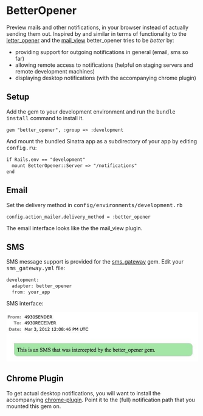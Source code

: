 BetterOpener
=============

Preview mails and other notifications, in your browser instead of actually
sending them out. Inspired by and similar in terms of functionality to the
[letter_opener][1] and the [mail_view][2] better_opener tries to be *better*
by:

- providing support for outgoing notifications in general (email, sms so far)
- allowing remote access to notifications (helpful on staging servers and remote development machines)
- displaying desktop notifications (with the accompanying chrome plugin)


Setup
-----

Add the gem to your development environment and run the <tt>bundle install</tt> command to install it.

    gem "better_opener", :group => :development

And mount the bundled Sinatra app as a subdirectory of your app by editing <tt>config.ru</tt>:

    if Rails.env == "development"
      mount BetterOpener::Server => "/notifications"
    end

Email
------

Set the delivery method in <tt>config/environments/development.rb</tt>

    config.action_mailer.delivery_method = :better_opener

The email interface looks like the the mail_view plugin.


SMS
-----

SMS message support is provided for the [sms_gateway][3] gem.
Edit your <tt>sms_gateway.yml</tt> file:

    development:
      adapter: better_opener
      from: your_app

SMS interface:

![SMS as displayed by the sinatra app](https://github.com/learnjin/better-opener/raw/master/sms.jpg)


Chrome Plugin
-------------

To get actual desktop notifications, you will want to install the accompanying
[chrome-plugin][4].  Point it to the (full) notification path that you mounted
this gem on.


[1]: https://github.com/ryanb/letter_opener
[2]: https://github.com/37signals/mail_view
[3]: https://github.com/learnjin/sms-gateway 
[4]: https://github.com/learnjin/better-opener-chrome


